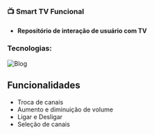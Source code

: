 ### 📺 Smart TV Funcional

- #### Repositório de interação de usuário com TV

### Tecnologias:

![Blog](https://img.shields.io/badge/Java-ED8B00?style=for-the-badge&logo=openjdk&logoColor=white) 


## Funcionalidades

- Troca de canais
- Aumento e diminuição de volume
- Ligar e Desligar
- Seleção de canais
